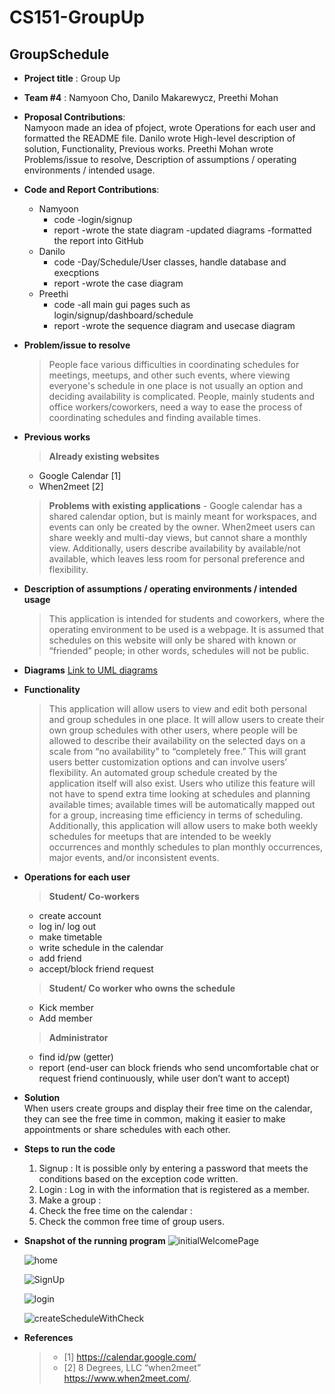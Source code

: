 # CS151-GroupUp

GroupSchedule
-------------
- **Project title** : Group Up
- **Team #4** : Namyoon Cho, Danilo Makarewycz, Preethi Mohan
- **Proposal Contributions**:   
  Namyoon made an idea of pfoject, wrote Operations for each user and formatted the README file.
  Danilo wrote High-level description of solution, Functionality, Previous works.
  Preethi Mohan wrote Problems/issue to resolve, Description of assumptions / operating environments / intended usage.
  
- **Code and Report Contributions**:  
  + Namyoon
    - code 
      -login/signup
    - report
      -wrote the state diagram
      -updated diagrams
      -formatted the report into GitHub
  + Danilo
    - code
      -Day/Schedule/User classes, handle database and execptions
    - report
      -wrote the case diagram
  + Preethi  
    - code
      -all main gui pages such as login/signup/dashboard/schedule 
    - report
      -wrote the sequence diagram and usecase diagram
  
- **Problem/issue to resolve**  
  > People face various difficulties in coordinating schedules for meetings, meetups, and other such events, where viewing everyone's schedule in one place is not usually an option and deciding availability is complicated. People, mainly students and office workers/coworkers, need a way to ease the process of coordinating schedules and finding available times.   

- **Previous works**  
  > **Already existing websites**
    - Google Calendar [1]
    - When2meet [2]
  >  **Problems with existing applications**
      -  Google calendar has a shared calendar option, but is mainly meant for workspaces, and events can only be created by the owner. When2meet users can share weekly and multi-day views, but cannot share a monthly view. Additionally, users describe availability by available/not available, which leaves less room for personal preference and flexibility.

 
- **Description of assumptions / operating environments / intended usage**
  >  This application is intended for students and coworkers, where the operating environment to be used is a webpage. It is assumed that schedules on this website will only be shared with known or “friended” people; in other words, schedules will not be public.

- **Diagrams**
  [Link to UML diagrams](https://github.com/nxmyxxn/CS151-GroupUp/tree/preethiBranch2/diagrams#uml-diagram)

- **Functionality**
  > This application will allow users to view and edit both personal and group schedules in one place. It will allow users to create their own group schedules with other users, where people will be allowed to describe their availability on the selected days on a scale from “no availability” to “completely free.” This will grant users better customization options and can involve users’ flexibility.  An automated group schedule created by the application itself will also exist. Users who utilize this feature will not have to spend extra time looking at schedules and planning available times; available times will be automatically mapped out for a group, increasing time efficiency in terms of scheduling. Additionally, this application will allow users to make both weekly schedules for meetups that are intended to be weekly occurrences and monthly schedules to plan monthly occurrences, major events, and/or inconsistent events.  

- **Operations for each user**  
  > **Student/ Co-workers**  
    - create account
    - log in/ log out
    - make timetable
    - write schedule in the calendar
    - add friend
    - accept/block friend request
        
    
   > **Student/ Co worker who owns the schedule**
    - Kick member
    - Add member
  
      
   > **Administrator**
    - find id/pw (getter)
    - report (end-user can block friends who send uncomfortable chat or request friend continuously, while user don’t want to accept)

- **Solution**  
  When users create groups and display their free time on the calendar, they can see the free time in common, making it easier to make appointments or share schedules with each other.

- **Steps to run the code**
  1. Signup : It is possible only by entering a password that meets the conditions based on the exception code written. 
  2.  Login : Log in with the information that is registered as a member.
  3.  Make a group : 
  4.  Check the free time on the calendar :
  5.  Check the common free time of group users.

- **Snapshot of the running program**
  ![initialWelcomePage](https://user-images.githubusercontent.com/72899436/236298065-8675a9aa-d959-4b65-a372-43dc861b1d68.PNG)
  
  ![home](https://user-images.githubusercontent.com/72899436/236298127-438581eb-c49b-4d99-82da-7cf119cb992a.PNG)
  
  ![SignUp](https://user-images.githubusercontent.com/72899436/236297746-a36c1091-8e20-4bac-97fc-3e48826d1af6.PNG)
  
  ![login](https://user-images.githubusercontent.com/72899436/236297958-73fa85eb-c354-49d6-8ccc-dbbd877425a7.PNG)
  
  ![createScheduleWithCheck](https://user-images.githubusercontent.com/72899436/236298192-df33db90-955b-42c7-81e3-09b6229c189e.PNG)

- **References**
  > - [1] https://calendar.google.com/ 
  > - [2] 8 Degrees, LLC “when2meet” https://www.when2meet.com/.
 
